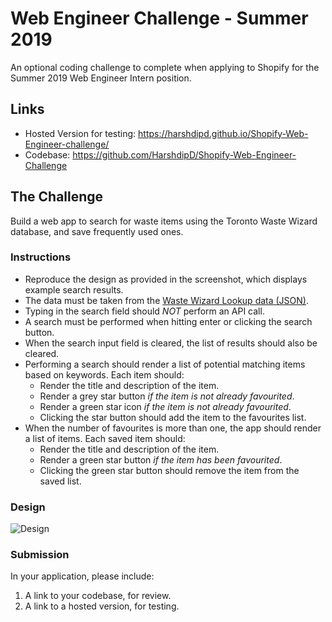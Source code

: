# Web Engineer Challenge - Summer 2019
  An optional coding challenge to complete when applying to Shopify for the Summer 2019 Web Engineer Intern position.
  
## Links
  - Hosted Version for testing: https://harshdipd.github.io/Shopify-Web-Engineer-challenge/
  - Codebase: https://github.com/HarshdipD/Shopify-Web-Engineer-Challenge
 

## The Challenge
  Build a web app to search for waste items using the Toronto Waste Wizard database, and save frequently used ones.

### Instructions
- Reproduce the design as provided in the screenshot, which displays example search results.
- The data must be taken from the [Waste Wizard Lookup data (JSON)](https://www.toronto.ca/city-government/data-research-maps/open-data/open-data-catalogue/#5ed40494-a290-7807-d5da-09ab6a56fca2).
- Typing in the search field should *NOT* perform an API call.
- A search must be performed when hitting enter or clicking the search button.
- When the search input field is cleared, the list of results should also be cleared. 
- Performing a search should render a list of potential matching items based on keywords. Each item should:
   - Render the title and description of the item.
   - Render a grey star button *if the item is not already favourited*.
   - Render a green star icon *if the item is not already favourited*.
   - Clicking the star button should add the item to the favourites list.
- When the number of favourites is more than one, the app should render a list of items. Each saved item should:
   - Render the title and description of the item.
   - Render a green star button *if the item has been favourited*.
   - Clicking the green star button should remove the item from the saved list.

### Design

![Design](http://cdn.shopify.com/static/web-eng-challenge-summer-2019/design.png)

### Submission

In your application, please include: 

1. A link to your codebase, for review.
2. A link to a hosted version, for testing.

